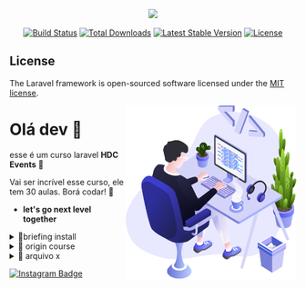 <p align="center"><a href="https://laravel.com" target="_blank"><img src="https://raw.githubusercontent.com/laravel/art/master/logo-lockup/5%20SVG/2%20CMYK/1%20Full%20Color/laravel-logolockup-cmyk-red.svg" width="400"></a></p>

<p align="center">
<a href="https://travis-ci.org/laravel/framework"><img src="https://travis-ci.org/laravel/framework.svg" alt="Build Status"></a>
<a href="https://packagist.org/packages/laravel/framework"><img src="https://img.shields.io/packagist/dt/laravel/framework" alt="Total Downloads"></a>
<a href="https://packagist.org/packages/laravel/framework"><img src="https://img.shields.io/packagist/v/laravel/framework" alt="Latest Stable Version"></a>
<a href="https://packagist.org/packages/laravel/framework"><img src="https://img.shields.io/packagist/l/laravel/framework" alt="License"></a>
</p>


## License

The Laravel framework is open-sourced software licensed under the [MIT license](https://opensource.org/licenses/MIT).


<img align="right" src="https://github.com/fergracianoo/fergracianoo/blob/master/images/illustration.png" width="300"/>


# Olá dev 👋

esse é um curso laravel **HDC Events** 🤩

Vai ser incrível esse curso, ele tem 30 aulas. Borá codar! 🚀 

- **let's go next level together**

<details>
  <summary>📃briefing install</summary>
  
  ## instalação
  - instalar o xampp
  - instalar o vs code
  - composer create-project --prefer-dist laravel/laravel laravelpages
  - pra iniciar o projeto: php artisan serve
  - php artisan make:controller EventController
  - configure o .env depois = php artisan migrate // precisa rodar o XAMPP antes
</details>

<details>
  <summary>📃 origin course</summary>
  
  ## Matheus Battisti - Hora de Codar
  - professor: Matheus Battisti
  - canal: Hora de Codar
  - [link da primeira aula do curso](https://www.youtube.com/watch?v=qH7rsZBENJo&list=PLnDvRpP8BnewYKI1n2chQrrR4EYiJKbUG&index=1)
  - 
</details>


<details>
  <summary>📃 arquivo x </summary>
    
  -  Comados git bash
    
  -  Aprendendo a usar o nano
    
  - nano codigos-vs-code.txt  // esse comado cria um arquivo txt
    
  - esse comado abre o aquivo txt = start notepad.exe codigos-vs-code.txt
    
  - esse comado abre pasta a onde vc ta = start explorer . // sem o ponto abre no padrao, com abre onde vc ta
    
  - esse comado abre o opera e pesquisa no google sobre Elon musk = start opera  https://www.google.com.br/search?q=Elon+Musk
    
  - abre meu site usando o opera como navegador = start opera gabrielfernandesweb.online
    
  - Atalhos vs code
    
  - vc seleciona um nome e depois usa esse comado, ai vc vai poder modificar todo seu código mudado uma única linha
    
    Ctrl+shift+l
    
  - pode pode selecioar varios assuntos e mudar todos de uma vez
    
    Ctrl+d
</details>


[![Instagram Badge](https://img.shields.io/badge/-Gabriel.Fernandes.f-6633cc?style=flat-square&labelColor=6633cc&logo=instagram&logoColor=white&link=https://www.instagram.com/Gabriel.Fernandes.f/)](https://www.instagram.com/Gabriel.Fernandes.f/) 


